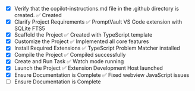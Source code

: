 <!-- Use this file to provide workspace-specific custom instructions to Copilot. For more details, visit https://code.visualstudio.com/docs/copilot/copilot-customization#_use-a-githubcopilotinstructionsmd-file -->
- [x] Verify that the copilot-instructions.md file in the .github directory is created. ✅ Created
- [x] Clarify Project Requirements ✅ PromptVault VS Code extension with SQLite FTS5
- [x] Scaffold the Project ✅ Created with TypeScript template
- [x] Customize the Project ✅ Implemented all core features
- [x] Install Required Extensions ✅ TypeScript Problem Matcher installed
- [x] Compile the Project ✅ Compiled successfully
- [x] Create and Run Task ✅ Watch mode running
- [x] Launch the Project ✅ Extension Development Host launched
- [x] Ensure Documentation is Complete ✅ Fixed webview JavaScript issues
- [ ] Ensure Documentation is Complete
